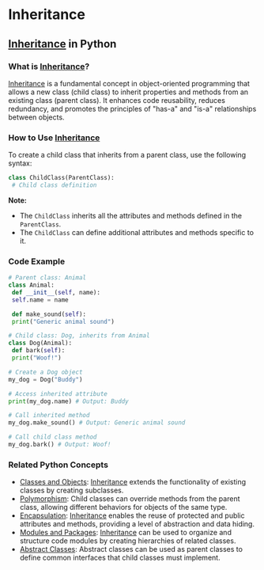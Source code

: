 # Inheritance 
## [Inheritance](./../inheritance/) in Python

### What is [Inheritance](./../inheritance/)?
 [Inheritance](./../inheritance/) is a fundamental concept in object-oriented programming that allows a new class (child class) to inherit properties and methods from an existing class (parent class). It enhances code reusability, reduces redundancy, and promotes the principles of "has-a" and "is-a" relationships between objects.

### How to Use [Inheritance](./../inheritance/)
To create a child class that inherits from a parent class, use the following syntax:

```python
class ChildClass(ParentClass):
 # Child class definition
```

**Note:**
- The `ChildClass` inherits all the attributes and methods defined in the `ParentClass`.
- The `ChildClass` can define additional attributes and methods specific to it.

### Code Example
```python
# Parent class: Animal
class Animal:
 def __init__(self, name):
 self.name = name

 def make_sound(self):
 print("Generic animal sound")

# Child class: Dog, inherits from Animal
class Dog(Animal):
 def bark(self):
 print("Woof!")

# Create a Dog object
my_dog = Dog("Buddy")

# Access inherited attribute
print(my_dog.name) # Output: Buddy

# Call inherited method
my_dog.make_sound() # Output: Generic animal sound

# Call child class method
my_dog.bark() # Output: Woof!
```

### Related Python Concepts

- [Classes and Objects](./../classes-and-objects/): [Inheritance](./../inheritance/) extends the functionality of existing classes by creating subclasses.
- [Polymorphism](./../polymorphism/): Child classes can override methods from the parent class, allowing different behaviors for objects of the same type.
- [Encapsulation](./../encapsulation/): [Inheritance](./../inheritance/) enables the reuse of protected and public attributes and methods, providing a level of abstraction and data hiding.
- [Modules and Packages](./../modules-and-packages/): [Inheritance](./../inheritance/) can be used to organize and structure code modules by creating hierarchies of related classes.
- [Abstract Classes](./../abstract-classes/): Abstract classes can be used as parent classes to define common interfaces that child classes must implement.